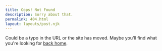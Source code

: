 ```yaml
---
title: Oops! Not Found
description: Sorry about that.
permalink: 404.html
layout: layouts/post.njk
---
```


Could be a typo in the URL or the site has moved. Maybe you'll find what you're looking for <a href="{{ '/' | url }}">back home</a>.
